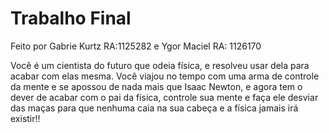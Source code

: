 # Trabalho Final 
 Feito por Gabrie Kurtz RA:1125282 e Ygor Maciel RA: 1126170

Você é um cientista do futuro que odeia física, e resolveu usar dela para acabar com elas mesma. Você viajou no tempo com uma arma de controle da mente e se apossou de nada mais que Isaac Newton, e agora tem o dever de acabar com o pai da física, controle sua mente e faça ele desviar das maças para que nenhuma caia na sua cabeça e a física jamais irá existir!!
